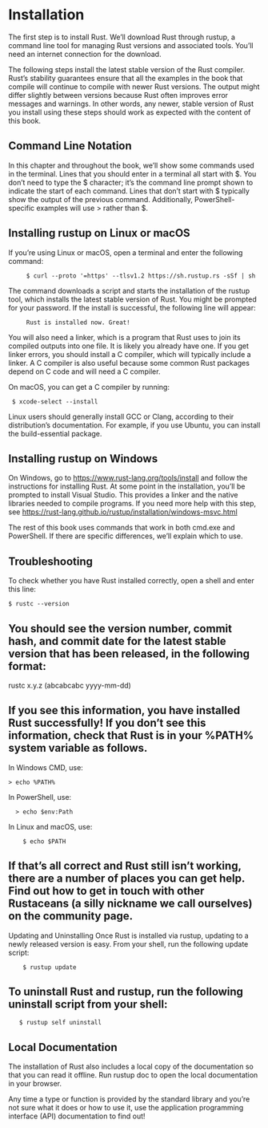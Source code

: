 # Installation

The first step is to install Rust. We’ll download Rust through rustup, a command line tool for managing Rust versions and associated tools. You’ll need an internet connection for the download.


The following steps install the latest stable version of the Rust compiler. Rust’s stability guarantees ensure that all the examples in the book that compile will continue to compile with newer Rust versions. The output might differ slightly between versions because Rust often improves error messages and warnings. In other words, any newer, stable version of Rust you install using these steps should work as expected with the content of this book.

## Command Line Notation

In this chapter and throughout the book, we’ll show some commands used in the terminal. Lines that you should enter in a terminal all start with $. You don’t need to type the $ character; it’s the command line prompt shown to indicate the start of each command. Lines that don’t start with $ typically show the output of the previous command. Additionally, PowerShell-specific examples will use > rather than $.

## Installing rustup on Linux or macOS
If you’re using Linux or macOS, open a terminal and enter the following command:

         $ curl --proto '=https' --tlsv1.2 https://sh.rustup.rs -sSf | sh

The command downloads a script and starts the installation of the rustup tool, which installs the latest stable version of Rust. You might be prompted for your password. If the install is successful, the following line will appear:

         Rust is installed now. Great!

You will also need a linker, which is a program that Rust uses to join its compiled outputs into one file. It is likely you already have one. If you get linker errors, you should install a C compiler, which will typically include a linker. A C compiler is also useful because some common Rust packages depend on C code and will need a C compiler.

On macOS, you can get a C compiler by running:

     $ xcode-select --install

Linux users should generally install GCC or Clang, according to their distribution’s documentation. For example, if you use Ubuntu, you can install the build-essential package.

## Installing rustup on Windows
On Windows, go to https://www.rust-lang.org/tools/install and follow the instructions for installing Rust. At some point in the installation, you’ll be prompted to install Visual Studio. This provides a linker and the native libraries needed to compile programs. If you need more help with this step, see https://rust-lang.github.io/rustup/installation/windows-msvc.html

The rest of this book uses commands that work in both cmd.exe and PowerShell. If there are specific differences, we’ll explain which to use.

## Troubleshooting
To check whether you have Rust installed correctly, open a shell and enter this line:

    $ rustc --version

## You should see the version number, commit hash, and commit date for the latest stable version that has been released, in the following format:

   rustc x.y.z (abcabcabc yyyy-mm-dd)

## If you see this information, you have installed Rust successfully! If you don’t see this information, check that Rust is in your %PATH% system variable as follows.

In Windows CMD, use:

    > echo %PATH%

In PowerShell, use:

      > echo $env:Path

In Linux and macOS, use:

        $ echo $PATH

## If that’s all correct and Rust still isn’t working, there are a number of places you can get help. Find out how to get in touch with other Rustaceans (a silly nickname we call ourselves) on the community page.

Updating and Uninstalling
Once Rust is installed via rustup, updating to a newly released version is easy. From your shell, run the following update script:

        $ rustup update

## To uninstall Rust and rustup, run the following uninstall script from your shell:

       $ rustup self uninstall

## Local Documentation
The installation of Rust also includes a local copy of the documentation so that you can read it offline. Run rustup doc to open the local documentation in your browser.

Any time a type or function is provided by the standard library and you’re not sure what it does or how to use it, use the application programming interface (API) documentation to find out!